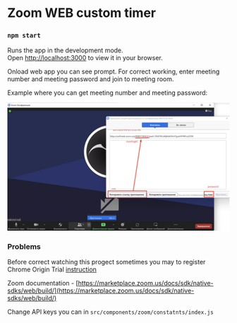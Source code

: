 # Zoom WEB custom timer 

### `npm start`

Runs the app in the development mode.\
Open [http://localhost:3000](http://localhost:3000) to view it in your browser.

Onload web app you can see prompt. For correct working, enter meeting number and meeting password and join to meeting room. 

Example where you can get meeting number and meeting password: 

![meeting-data](./src/assets/images/screenshot.jpg "meeting data")

### Problems
Before correct watching this progect sometimes you may to register Chrome Origin Trial [instruction](https://marketplace.zoom.us/docs/sdk/overview/websdk-gallery-view/#implementing-chrome-origin-trials)

Zoom documentation - [https://marketplace.zoom.us/docs/sdk/native-sdks/web/build/](https://marketplace.zoom.us/docs/sdk/native-sdks/web/build/)

Change API keys you can in `src/components/zoom/constatnts/index.js`
